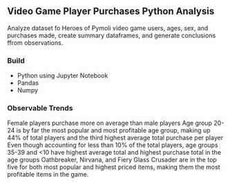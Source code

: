 ## Video Game Player Purchases Python Analysis

Analyze dataset fo Heroes of Pymoli video game users, ages, sex, and purchases made, create summary dataframes, and generate conclusions ffrom observations.

### Build

- Python using Jupyter Notebook
- Pandas
- Numpy

### Observable Trends

Female players purchase more on average than male players
Age group 20-24 is by far the most popular and most profitable age group, making up 44% of total players and the third highest average total purchase per player
Even though accounting for less than 10% of the total players, age groups 35-39 and <10 have highest average total and highest purchase total in the age groups
Oathbreaker, Nirvana, and Fiery Glass Crusader are in the top five for both most popular and highest priced items, making them the most profitable items in the game.
